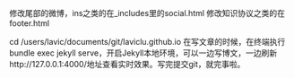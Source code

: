 修改尾部的微博，ins之类的在_includes里的social.html
修改知识协议之类的在footer.html

cd /users/lavic/documents/git/laviclu.github.io
在写文章的时候，在终端执行bundle exec jekyll serve，开启Jekyll本地环境，可以一边写博文，一边刷新http://127.0.0.1:4000/地址查看实时效果。写完提交git，就完事啦。


